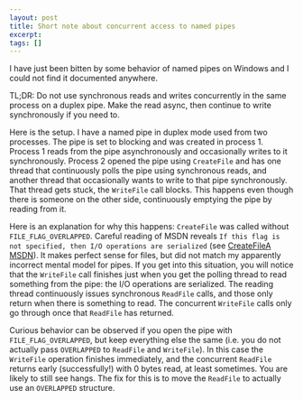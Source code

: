 ```yaml
---
layout: post
title: Short note about concurrent access to named pipes
excerpt:
tags: []
---
```


I have just been bitten by some behavior of named pipes on Windows and I could not find it documented anywhere.

TL;DR: Do not use synchronous reads and writes concurrently in the same process on a duplex pipe. Make the read async, then continue to write synchronously if you need to.

Here is the setup. I have a named pipe in duplex mode used from two processes. The pipe is set to blocking and was created in process 1. Process 1 reads from the pipe asynchronously and occasionally writes to it synchronously. Process 2 opened the pipe using `CreateFile` and has one thread that continuously polls the pipe using synchronous reads, and another thread that occasionally wants to write to that pipe synchronously. That thread gets stuck, the `WriteFile` call blocks. This happens even though there is someone on the other side, continuously emptying the pipe by reading from it.

Here is an explanation for why this happens: `CreateFile` was called without `FILE_FLAG_OVERLAPPED`. Careful reading of MSDN reveals `If this flag is not specified, then I/O operations are serialized` (see [CreateFileA MSDN](https://learn.microsoft.com/en-us/windows/win32/api/fileapi/nf-fileapi-createfilea)). It makes perfect sense for files, but did not match my apparently incorrect mental model for pipes. If you get into this situation, you will notice that the `WriteFile` call finishes just when you get the polling thread to read something from the pipe: the I/O operations are serialized. The reading thread continuously issues synchronous `ReadFile` calls, and those only return when there is something to read. The concurrent `WriteFile` calls only go through once that `ReadFile` has returned.

Curious behavior can be observed if you open the pipe with `FILE_FLAG_OVERLAPPED`, but keep everything else the same (i.e. you do not actually pass `OVERLAPPED` to `ReadFile` and `WriteFile`). In this case the `WriteFile` operation finishes immediately, and the concurrent `ReadFile` returns early (successfully!) with 0 bytes read, at least sometimes. You are likely to still see hangs. The fix for this is to move the `ReadFile` to actually use an `OVERLAPPED` structure.
